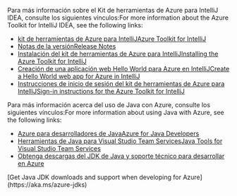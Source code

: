 <span data-ttu-id="5d2cf-101">Para más información sobre el Kit de herramientas de Azure para IntelliJ IDEA, consulte los siguientes vínculos:</span><span class="sxs-lookup"><span data-stu-id="5d2cf-101">For more information about the Azure Toolkit for IntelliJ IDEA, see the following links:</span></span> 

* [<span data-ttu-id="5d2cf-102">kit de herramientas de Azure para IntelliJ</span><span class="sxs-lookup"><span data-stu-id="5d2cf-102">Azure Toolkit for IntelliJ</span></span>](../intellij/azure-toolkit-for-intellij.md) 
* [<span data-ttu-id="5d2cf-103">Notas de la versión</span><span class="sxs-lookup"><span data-stu-id="5d2cf-103">Release Notes</span></span>](https://github.com/Microsoft/azure-tools-for-java/releases) 
* [<span data-ttu-id="5d2cf-104">Instalación del kit de herramientas de Azure para IntelliJ</span><span class="sxs-lookup"><span data-stu-id="5d2cf-104">Installing the Azure Toolkit for IntelliJ</span></span>](../intellij/azure-toolkit-for-intellij-installation.md) 
* [<span data-ttu-id="5d2cf-105">Creación de una aplicación web Hello World para Azure en IntelliJ</span><span class="sxs-lookup"><span data-stu-id="5d2cf-105">Create a Hello World web app for Azure in IntelliJ</span></span>](../intellij/azure-toolkit-for-intellij-create-hello-world-web-app.md) 
* [<span data-ttu-id="5d2cf-106">Instrucciones de inicio de sesión del kit de herramientas de Azure para IntelliJ</span><span class="sxs-lookup"><span data-stu-id="5d2cf-106">Sign-in instructions for the Azure Toolkit for IntelliJ</span></span>](../intellij/azure-toolkit-for-intellij-sign-in-instructions.md) 

<span data-ttu-id="5d2cf-107">Para más información acerca del uso de Java con Azure, consulte los siguientes vínculos:</span><span class="sxs-lookup"><span data-stu-id="5d2cf-107">For more information about using Java with Azure, see the following links:</span></span> 

* [<span data-ttu-id="5d2cf-108">Azure para desarrolladores de Java</span><span class="sxs-lookup"><span data-stu-id="5d2cf-108">Azure for Java Developers</span></span>](https://docs.microsoft.com/java/azure/) 
* [<span data-ttu-id="5d2cf-109">Herramientas de Java para Visual Studio Team Services</span><span class="sxs-lookup"><span data-stu-id="5d2cf-109">Java Tools for Visual Studio Team Services</span></span>](/azure/devops/java/)
* <span data-ttu-id="5d2cf-110">[Obtenga descargas del JDK de Java y soporte técnico para desarrollar en Azure](https://aka.ms/azure-jdks)
<!-- TODO: Add URLs for Java in VSCode here --></span><span class="sxs-lookup"><span data-stu-id="5d2cf-110">[Get Java JDK downloads and support when developing for Azure](https://aka.ms/azure-jdks)
<!-- TODO: Add URLs for Java in VSCode here --></span></span> 
